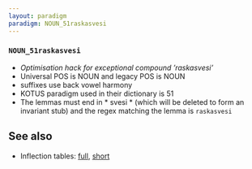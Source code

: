```yaml
---
layout: paradigm
paradigm: NOUN_51raskasvesi
---
```

### ` NOUN_51raskasvesi `

* _Optimisation hack for exceptional compound ’raskasvesi’_
* Universal POS is NOUN and legacy POS is NOUN
* suffixes use back vowel harmony
* KOTUS paradigm used in their dictionary is 51
* The lemmas must end in * svesi * (which will be deleted to form an invariant stub) and the regex matching the lemma is ` raskasvesi `

## See also

* Inflection tables: [full](gen/5/raskasvesi.html), [short](gen/5/raskasvesi_wikt.html)

